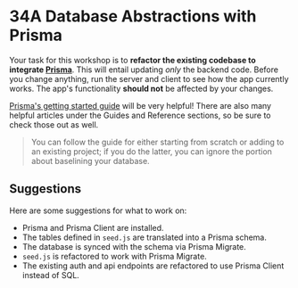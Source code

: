 # 34A Database Abstractions with Prisma

Your task for this workshop is to **refactor the existing codebase to integrate [Prisma](https://www.prisma.io/)**. This will entail updating _only_ the backend code. Before you change anything, run the server and client to see how the app currently works. The app's functionality **should not** be affected by your changes.

[Prisma's getting started guide](https://www.prisma.io/docs/getting-started) will be very helpful! There are also many helpful articles under the Guides and Reference sections, so be sure to check those out as well.

> You can follow the guide for either starting from scratch or adding to an existing project; if you do the latter, you can ignore the portion about baselining your database.

## Suggestions

Here are some suggestions for what to work on:

- Prisma and Prisma Client are installed.
- The tables defined in `seed.js` are translated into a Prisma schema.
- The database is synced with the schema via Prisma Migrate.
- `seed.js` is refactored to work with Prisma Migrate.
- The existing auth and api endpoints are refactored to use Prisma Client instead of SQL.
